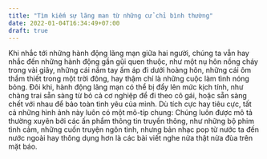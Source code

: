 ```yaml
---
title: "Tìm kiếm sự lãng man từ những cử chỉ bình thường"
date: 2022-01-04T16:34:49+07:00
draft: true
---
```


Khi nhắc tới những hành động lãng mạn giữa hai người, chúng ta vẫn hay nhắc đến những hành động gần gũi quen thuộc, như một nụ hôn nồng cháy trong vài giây, những cái nắm tay ấm áp đi dưới hoàng hôn, những cái ôm thắm thiết trong một trời đông, hay thậm chí là những cuộc làm tình nóng bỏng. Đôi khi, hành động lãng mạn có thể bị đẩy lên mức kịch tính, như chàng trai sẵn sàng từ bỏ cả cơ nghiệp để đi theo cô gái, hoặc sẵn sàng chết với nhau để bảo toàn tình yêu của mình. Dù tích cực hay tiêu cực, tất cả những hình ảnh này luôn có một mô-típ chung: Chúng luôn được mô tả thường xuyên bởi các ấn phẩm thông tin truyền thông, như những bộ phim tình cảm, những cuốn truyện ngôn tình, nhưng bản nhạc pop từ nước ta đến nước ngoài hay thông dụng hơn là các bài viết nghe nửa thật nửa đùa trên mặt báo.
